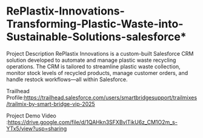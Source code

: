 # RePlastix-Innovations-Transforming-Plastic-Waste-into-Sustainable-Solutions-salesforce*

Project Description
RePlastix Innovations is a custom-built Salesforce CRM solution developed to automate and manage plastic waste recycling operations. The CRM is tailored to streamline plastic waste collection, monitor stock levels of recycled products, manage customer orders, and handle restock workflows—all within Salesforce.

Trailhead Profile:https://trailhead.salesforce.com/users/smartbridgesupport/trailmixes/trailmix-by-smart-bridge-vip-2025

Project Demo Video :https://drive.google.com/file/d/1QAHkn3SFXBvlTikU6z_CM1O2m_s-YTx5/view?usp=sharing



